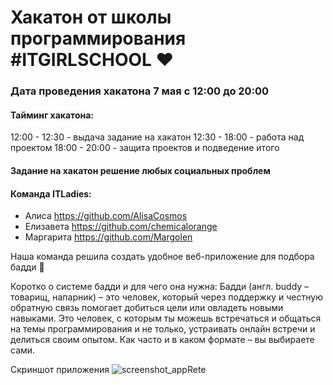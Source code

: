 # Хакатон от школы программирования #ITGIRLSCHOOL ❤️
### Дата проведения хакатона 7 мая с 12:00 до 20:00 
#### Тайминг хакатона: 
12:00 - 12:30 - выдача задание на хакатон
12:30 - 18:00 - работа над проектом
18:00 -  20:00 -  защита проектов и подведение итого
#### Задание на хакатон решение любых социальных проблем 

#### Команда ITLadies:
* Алиса https://github.com/AlisaCosmos
* Елизавета https://github.com/chemicalorange
* Маргарита  https://github.com/Margolen


Наша команда решила создать удобное веб-приложение для подбора бадди 🥳

Коротко о системе бадди и для чего она нужна: 
Бадди (англ. buddy – товарищ, напарник) – это человек, который через поддержку и честную обратную связь помогает добиться цели или овладеть новыми навыками.
Это человек, с которым ты можешь встречаться и общаться на темы программирования и не только, устраивать онлайн встречи и делиться своим опытом. Как часто и в каком формате – вы выбираете сами. 

Скриншот приложения
![screenshot_appRete](https://i.imgur.com/24aqVVF.png)

